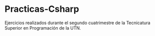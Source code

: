 # Practicas-Csharp
Ejercicios realizados durante el segundo cuatrimestre de la Tecnicatura Superior en Programación de la UTN.
